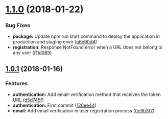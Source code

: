 <a name="1.1.0"></a>
# [1.1.0](https://github.com/NachoJusticia/express-restful-api-template/compare/v1.0.1...v1.1.0) (2018-01-22)


### Bug Fixes

* **package:** Update npm run start command to deploy the application in production and staging envir ([a6e90d4](https://github.com/NachoJusticia/express-restful-api-template/commit/a6e90d4))
* **registration:** Response NotFound error when a URL does not belong to any user ([ff1d089](https://github.com/NachoJusticia/express-restful-api-template/commit/ff1d089))



<a name="1.0.1"></a>
## [1.0.1](https://github.com/NachoJusticia/express-restful-api-template/compare/126ee44...v1.0.1) (2018-01-16)


### Features

* **authentication:** Add email-verification method that receives the token URL ([d5d745f](https://github.com/NachoJusticia/express-restful-api-template/commit/d5d745f))
* **authentication:** First commit ([126ee44](https://github.com/NachoJusticia/express-restful-api-template/commit/126ee44))
* **email:** Add email verification in user registration process ([0c9b3f7](https://github.com/NachoJusticia/express-restful-api-template/commit/0c9b3f7))



